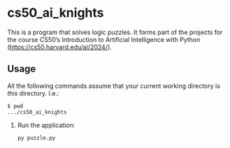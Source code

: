 # cs50_ai_knights

This is a program that solves logic puzzles.
It forms part of the projects for the course CS50’s Introduction to Artificial Intelligence with Python (https://cs50.harvard.edu/ai/2024/).

## Usage

All the following commands assume that your current working directory is _this_ directory. I.e.:

```console
$ pwd
.../cs50_ai_knights
```

1. Run the application:

   ```sh
   py puzzle.py
   ```